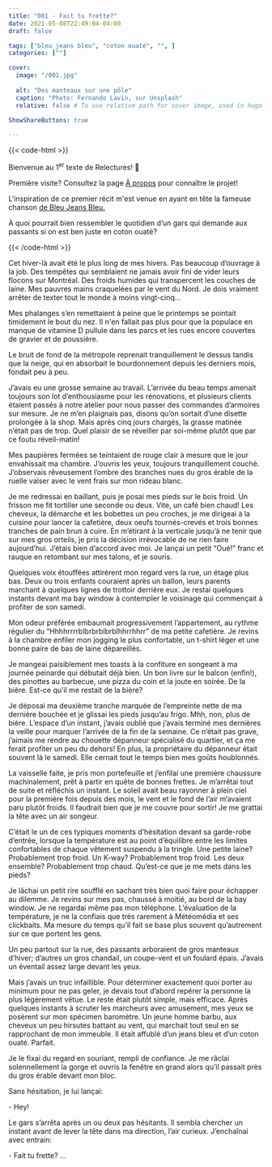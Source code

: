 ```yaml
---
title: "001 - Fait tu frette?"
date: 2021-05-08T22:49:04-04:00
draft: false

tags: ["bleu jeans bleu", "coton ouaté", "", ]
categories: [""]

cover:
  image: "/001.jpg"
  
  alt: "Des manteaux sur une pôle"
  caption: "Photo: Fernando Lavin, sur Unsplash"
  relative: false # To use relative path for cover image, used in hugo Page-bundles

ShowShareButtons: true

---
```


{{< code-html >}} <div class="contexte"><p>Bienvenue au 1<sup>er</sup> texte de Relectures! 🥳 </p>

<p>Première visite? Consultez la page <a href="/apropos">À propos</a> pour connaître le projet!</p>

<p>L'inspiration de ce premier récit m'est venue en ayant en tête la fameuse chanson <a href= "https://www.youtube.com/watch?v=_whvVXX0hCk">de Bleu Jeans Bleu.</a></p>

<p>À quoi pourrait bien ressembler le quotidien d’un gars qui demande aux passants si on est ben juste en coton ouaté?</p></div>

{{< /code-html >}}

Cet hiver-là avait été le plus long de mes hivers. Pas beaucoup d’ouvrage à la job. Des tempêtes qui semblaient ne jamais avoir fini de vider leurs flocons sur Montréal. Des froids humides qui transpercent les couches de laine. Mes pauvres mains craquelées par le vent du Nord. Je dois vraiment arrêter de texter tout le monde à moins vingt-cinq…

Mes phalanges s’en remettaient à peine que le printemps se pointait timidement le bout du nez. Il n'en fallait pas plus pour que la populace en manque de vitamine D pullule dans les parcs et les rues encore couvertes de gravier et de poussière.

Le bruit de fond de la métropole reprenait tranquillement le dessus tandis que la neige, qui en absorbait le bourdonnement depuis les derniers mois, fondait peu à peu.

J’avais eu une grosse semaine au travail. L’arrivée du beau temps amenait toujours son lot d’enthousiasme pour les rénovations, et plusieurs clients étaient passés à notre atelier pour nous passer des commandes d’armoires sur mesure. Je ne m’en plaignais pas, disons qu’on sortait d’une disette prolongée à la shop. Mais après cinq jours chargés, la grasse matinée n’était pas de trop. Quel plaisir de se réveiller par soi-même plutôt que par ce foutu réveil-matin!

Mes paupières fermées se teintaient de rouge clair à mesure que le jour envahissait ma chambre. J’ouvris les yeux, toujours tranquillement couché. J’observais rêveusement l’ombre des branches nues du gros érable de la ruelle valser avec le vent frais sur mon rideau blanc.

Je me redressai en baillant, puis je posai mes pieds sur le bois froid. Un frisson me fit tortiller une seconde ou deux. Vite, un café bien chaud! Les cheveux, la démarche et les bobettes un peu croches, je me dirigeai à la cuisine pour lancer la cafetière, deux oeufs tournés-crevés et trois bonnes tranches de pain brun à cuire. En m’étirant à la verticale jusqu’à ne tenir que sur mes gros orteils, je pris la décision irrévocable de ne rien faire aujourd’hui. J’étais bien d’accord avec moi. Je lançai un petit “Oué!” franc et rauque en retombant sur mes talons, et je souris.

Quelques voix étouffées attirèrent mon regard vers la rue, un étage plus bas. Deux ou trois enfants couraient après un ballon, leurs parents marchant à quelques lignes de trottoir derrière eux. Je restai quelques instants devant ma bay window à contempler le voisinage qui commençait à profiter de son samedi.

Mon odeur préférée embaumait progressivement l’appartement, au rythme régulier du “Hhhhrrrrblbrbrblbrblhhrrhhrr” de ma petite cafetière. Je revins à la chambre enfiler mon jogging le plus confortable, un t-shirt léger et une bonne paire de bas de laine dépareillés.

Je mangeai paisiblement mes toasts à la confiture en songeant à ma journée peinarde qui débutait déjà bien. Un bon livre sur le balcon (enfin!), des pinottes au barbecue, une pizza du coin et la joute en soirée. De la bière. Est-ce qu’il me restait de la bière?

Je déposai ma deuxième tranche marquée de l’empreinte nette de ma dernière bouchée et je glissai les pieds jusqu’au frigo. Mhh, non, plus de bière. L’espace d’un instant, j’avais oublié que j’avais terminé mes dernières la veille pour marquer l’arrivée de la fin de la semaine. Ce n’était pas grave, j’aimais me rendre au chouette dépanneur spécialisé du quartier, et ça me ferait profiter un peu du dehors! En plus, la propriétaire du dépanneur était souvent là le samedi. Elle cernait tout le temps bien mes goûts houblonnés.

La vaisselle faite, je pris mon portefeuille et j’enfilai une première chaussure machinalement, prêt à partir en quête de bonnes frettes. Je m’arrêtai tout de suite et réfléchis un instant. Le soleil avait beau rayonner à plein ciel pour la première fois depuis des mois, le vent et le fond de l’air m’avaient paru plutôt froids. Il faudrait bien que je me couvre pour sortir! Je me grattai la tête avec un air songeur.

C’était le un de ces typiques moments d’hésitation devant sa garde-robe d’entrée, lorsque la température est au point d’équilibre entre les limites confortables de chaque vêtement suspendu à la tringle. Une petite laine? Probablement trop froid. Un K-way? Probablement trop froid. Les deux ensemble? Probablement trop chaud. Qu’est-ce que je me mets dans les pieds? 

Je lâchai un petit rire soufflé en sachant très bien quoi faire pour échapper au dilemme. Je revins sur mes pas, chaussé à moitié, au bord de la bay window. Je ne regardai même pas mon téléphone. L’évaluation de la température, je ne la confiais que très rarement à Météomédia et ses clickbaits. Ma mesure du temps qu’il fait se base plus souvent qu’autrement sur ce que portent les gens. 

Un peu partout sur la rue, des passants arboraient de gros manteaux d’hiver; d’autres un gros chandail, un coupe-vent et un foulard épais. J’avais un éventail assez large devant les yeux.

Mais j’avais un truc infaillible. Pour déterminer exactement quoi porter au minimum pour ne pas geler, je devais tout d’abord repérer la personne la plus légèrement vêtue. Le reste était plutôt simple, mais efficace. Après quelques instants à scruter les marcheurs avec amusement, mes yeux se posèrent sur mon spécimen baromètre. Un jeune homme barbu, aux cheveux un peu hirsutes battant au vent, qui marchait tout seul en se rapprochant de mon immeuble. Il était affublé d’un jeans bleu et d’un coton ouaté. Parfait.

Je le fixai du regard en souriant, rempli de confiance. Je me râclai solennellement la gorge et ouvris la fenêtre en grand alors qu’il passait près du gros érable devant mon bloc.

Sans hésitation, je lui lançai:

\- Hey!

Le gars s’arrêta après un ou deux pas hésitants. Il sembla chercher un instant avant de lever la tête dans ma direction, l’air curieux. J’enchaînai avec entrain:

\- Fait tu frette? ...